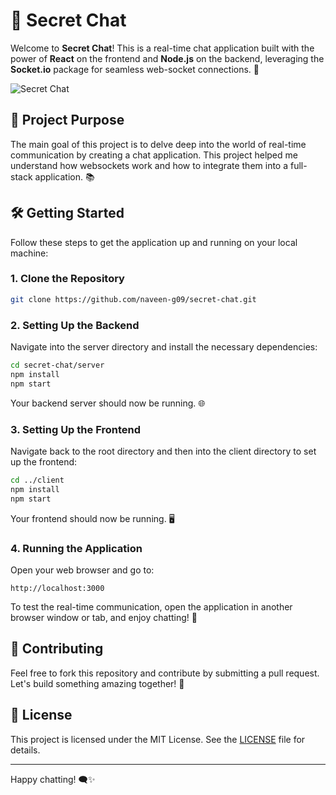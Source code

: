 
# 🚀 Secret Chat

Welcome to **Secret Chat**! This is a real-time chat application built with the power of **React** on the frontend and **Node.js** on the backend, leveraging the **Socket.io** package for seamless web-socket connections. 🎉

![Secret Chat](https://github.com/Naveen-g09/Chat-App-using-Websocket/assets/76151123/622dbfe8-e68c-4805-90fe-cbaedf105a87)


## 🧠 Project Purpose

The main goal of this project is to delve deep into the world of real-time communication by creating a chat application. This project helped me understand how websockets work and how to integrate them into a full-stack application. 📚

## 🛠️ Getting Started

Follow these steps to get the application up and running on your local machine:

### 1. Clone the Repository

```bash
git clone https://github.com/naveen-g09/secret-chat.git
```

### 2. Setting Up the Backend

Navigate into the server directory and install the necessary dependencies:

```bash
cd secret-chat/server
npm install
npm start
```

Your backend server should now be running. 🌐

### 3. Setting Up the Frontend

Navigate back to the root directory and then into the client directory to set up the frontend:

```bash
cd ../client
npm install
npm start
```

Your frontend should now be running. 🖥️

### 4. Running the Application

Open your web browser and go to:

```plaintext
http://localhost:3000
```

To test the real-time communication, open the application in another browser window or tab, and enjoy chatting! 💬


## 🙌 Contributing

Feel free to fork this repository and contribute by submitting a pull request. Let's build something amazing together! 🚀

## 📄 License

This project is licensed under the MIT License. See the [LICENSE](LICENSE) file for details.

---

Happy chatting! 🗨️✨
